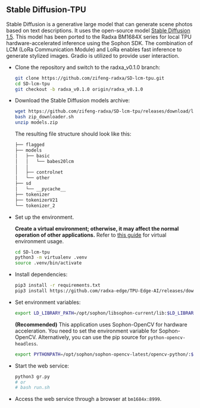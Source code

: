 ## Stable Diffusion-TPU

Stable Diffusion is a generative large model that can generate scene photos based on text descriptions. It uses the open-source model [Stable Diffusion 1.5](https://huggingface.co/runwayml/stable-diffusion-v1-5). This model has been ported to the Radxa BM1684X series for local TPU hardware-accelerated inference using the Sophon SDK. The combination of LCM (LoRa Communication Module) and LoRa enables fast inference to generate stylized images. Gradio is utilized to provide user interaction.

- Clone the repository and switch to the radxa_v0.1.0 branch:

    ```bash
    git clone https://github.com/zifeng-radxa/SD-lcm-tpu.git
    cd SD-lcm-tpu
    git checkout -b radxa_v0.1.0 origin/radxa_v0.1.0
    ```

- Download the Stable Diffusion models archive:

    ```bash 
    wget https://github.com/zifeng-radxa/SD-lcm-tpu/releases/download/lcm_1.0/zip_downloader.sh
    bash zip_downloader.sh
    unzip models.zip
    ```

    The resulting file structure should look like this:

    ```bash
  ├── flagged
  ├── models
  │   ├── basic
  │   │   └── babes20lcm
  │   │  
  │   ├── controlnet
  │   └── other
  ├── sd
  │   └── __pycache__
  ├── tokenizer
  ├── tokenizerV21
  └── tokenizer_2
    ```

- Set up the environment.

  **Create a virtual environment; otherwise, it may affect the normal operation of other applications.** Refer to [this guide](虚拟环境使用.md) for virtual environment usage.

    ```bash
    cd SD-lcm-tpu
    python3 -m virtualenv .venv 
    source .venv/bin/activate
    ```

- Install dependencies:

    ```bash
    pip3 install -r requirements.txt
    pip3 install https://github.com/radxa-edge/TPU-Edge-AI/releases/download/v0.1.0/sophon_arm-3.7.0-py3-none-any.whl
    ```

- Set environment variables:

    ```bash
    export LD_LIBRARY_PATH=/opt/sophon/libsophon-current/lib:$LD_LIBRARY_PATH
    ```

    **(Recommended)** This application uses Sophon-OpenCV for hardware acceleration. You need to set the environment variable for Sophon-OpenCV. Alternatively, you can use the pip source for `python-opencv-headless`.

    ```bash
    export PYTHONPATH=/opt/sophon/sophon-opencv-latest/opencv-python/:$PYTHONPATH
    ```

- Start the web service:

    ```bash
    python3 gr.py
    # or 
    # bash run.sh
    ```

- Access the web service through a browser at `bm1684x:8999`.